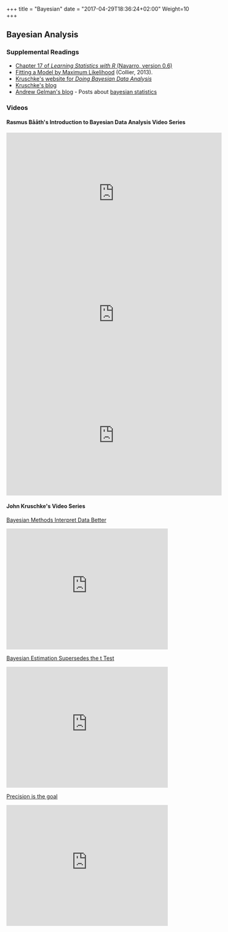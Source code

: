 +++
title = "Bayesian"
date = "2017-04-29T18:36:24+02:00"
Weight=10
+++

## Bayesian Analysis


### Supplemental Readings

* [Chapter 17 of *Learning Statistics with R* (Navarro, version 0.6)](https://github.com/jbryer/DATA606Fall2020/blob/master/Textbook/lsr-0.6.pdf)
* [Fitting a Model by Maximum Likelihood](https://www.r-bloggers.com/fitting-a-model-by-maximum-likelihood/) (Collier, 2013).
* [Kruschke's website for *Doing Bayesian Data Analysis*](https://sites.google.com/site/doingbayesiandataanalysis/)
* [Kruschke's blog](http://doingbayesiandataanalysis.blogspot.com/)
* [Andrew Gelman's blog](http://andrewgelman.com/) - Posts about [bayesian statistics](http://andrewgelman.com/category/bayesian-statistics/)

### Videos

#### Rasmus B&aring;&aring;th's Introduction to Bayesian Data Analysis Video Series

<iframe width="560" height="315" src="https://www.youtube.com/embed/3OJEae7Qb_o" frameborder="0" allow="accelerometer; autoplay; encrypted-media; gyroscope; picture-in-picture" allowfullscreen></iframe>

<iframe width="560" height="315" src="https://www.youtube.com/embed/mAUwjSo5TJE" frameborder="0" allow="accelerometer; autoplay; encrypted-media; gyroscope; picture-in-picture" allowfullscreen></iframe>

<iframe width="560" height="315" src="https://www.youtube.com/embed/Ie-6H_r7I5A" frameborder="0" allow="accelerometer; autoplay; encrypted-media; gyroscope; picture-in-picture" allowfullscreen></iframe>

#### John Kruschke's Video Series

[Bayesian Methods Interpret Data Better](https://www.youtube.com/watch?v=YyohWpjl6KU)

<iframe width="420" height="315" src="https://www.youtube.com/embed/YyohWpjl6KU" frameborder="0" allowfullscreen></iframe>

[Bayesian Estimation Supersedes the t Test](https://www.youtube.com/watch?v=fhw1j1Ru2i0)

<iframe width="420" height="315" src="https://www.youtube.com/embed/fhw1j1Ru2i0" frameborder="0" allowfullscreen></iframe>

[Precision is the goal](https://www.youtube.com/watch?v=lh5btlAvrLs)

<iframe width="420" height="315" src="https://www.youtube.com/embed/lh5btlAvrLs" frameborder="0" allowfullscreen></iframe>



